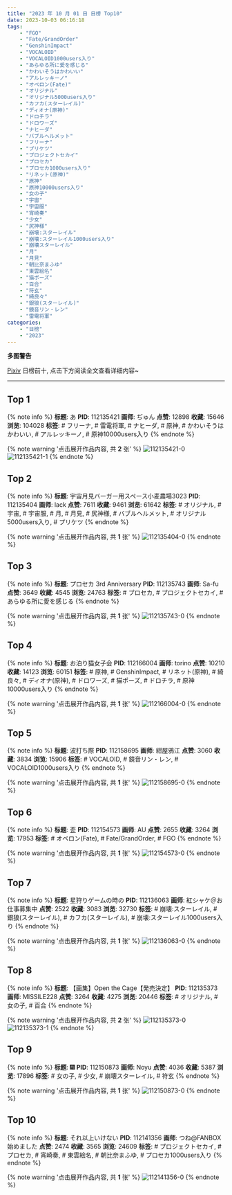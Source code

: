 ```yaml
---
title: "2023 年 10 月 01 日 日榜 Top10"
date: 2023-10-03 06:16:18
tags:
    - "FGO"
    - "Fate/GrandOrder"
    - "GenshinImpact"
    - "VOCALOID"
    - "VOCALOID1000users入り"
    - "あらゆる所に愛を感じる"
    - "かわいそうはかわいい"
    - "アルレッキーノ"
    - "オベロン(Fate)"
    - "オリジナル"
    - "オリジナル5000users入り"
    - "カフカ(スターレイル)"
    - "ディオナ(原神)"
    - "ドロチラ"
    - "ドロワーズ"
    - "ナヒーダ"
    - "バブルヘルメット"
    - "フリーナ"
    - "プリケツ"
    - "プロジェクトセカイ"
    - "プロセカ"
    - "プロセカ1000users入り"
    - "リネット(原神)"
    - "原神"
    - "原神10000users入り"
    - "女の子"
    - "宇宙"
    - "宇宙服"
    - "宵崎奏"
    - "少女"
    - "尻神様"
    - "崩壊:スターレイル"
    - "崩壊:スターレイル1000users入り"
    - "崩壊スターレイル"
    - "月"
    - "月見"
    - "朝比奈まふゆ"
    - "東雲絵名"
    - "猫ポーズ"
    - "百合"
    - "符玄"
    - "綺良々"
    - "銀狼(スターレイル)"
    - "鏡音リン・レン"
    - "雷電将軍"
categories:
    - "日榜"
    - "2023"
---
```


<i class="fa fa-triangle-exclamation"></i>**多图警告**<i class="fa fa-triangle-exclamation"></i>

[Pixiv](https://www.pixiv.net/) 日榜前十, 点击下方阅读全文查看详细内容~

<!-- more -->

---

## Top 1

{% note info %}
**标题**: あ
**PID**: 112135421 **画师**: ぢゅん
**点赞**: 12898 **收藏**: 15646 **浏览**: 104028
**标签**: # フリーナ, # 雷電将軍, # ナヒーダ, # 原神, # かわいそうはかわいい, # アルレッキーノ, # 原神10000users入り
{% endnote %}

{% note warning '点击展开作品内容, 共 **2** 张' %}
![112135421-0](https://i.pixiv.re/img-original/img/2023/09/30/00/00/33/112135421_p0.jpg)
![112135421-1](https://i.pixiv.re/img-original/img/2023/09/30/00/00/33/112135421_p1.jpg)
{% endnote %}

## Top 2

{% note info %}
**标题**: 宇宙月見バーガー用スペース小麦農場3023
**PID**: 112135404 **画师**: lack
**点赞**: 7611 **收藏**: 9461 **浏览**: 61642
**标签**: # オリジナル, # 宇宙, # 宇宙服, # 月, # 月見, # 尻神様, # バブルヘルメット, # オリジナル5000users入り, # プリケツ
{% endnote %}

{% note warning '点击展开作品内容, 共 **1** 张' %}
![112135404-0](https://i.pixiv.re/img-original/img/2023/09/30/00/00/29/112135404_p0.png)
{% endnote %}

## Top 3

{% note info %}
**标题**: プロセカ 3rd Anniversary
**PID**: 112135743 **画师**: Sa-fu
**点赞**: 3649 **收藏**: 4545 **浏览**: 24763
**标签**: # プロセカ, # プロジェクトセカイ, # あらゆる所に愛を感じる
{% endnote %}

{% note warning '点击展开作品内容, 共 **1** 张' %}
![112135743-0](https://i.pixiv.re/img-original/img/2023/09/30/00/03/42/112135743_p0.jpg)
{% endnote %}

## Top 4

{% note info %}
**标题**: お泊り猫女子会
**PID**: 112166004 **画师**: torino
**点赞**: 10210 **收藏**: 14123 **浏览**: 60151
**标签**: # 原神, # GenshinImpact, # リネット(原神), # 綺良々, # ディオナ(原神), # ドロワーズ, # 猫ポーズ, # ドロチラ, # 原神10000users入り
{% endnote %}

{% note warning '点击展开作品内容, 共 **1** 张' %}
![112166004-0](https://i.pixiv.re/img-original/img/2023/10/01/00/00/18/112166004_p0.jpg)
{% endnote %}

## Top 5

{% note info %}
**标题**: 波打ち際
**PID**: 112158695 **画师**: 紺屋鴉江
**点赞**: 3060 **收藏**: 3834 **浏览**: 15906
**标签**: # VOCALOID, # 鏡音リン・レン, # VOCALOID1000users入り
{% endnote %}

{% note warning '点击展开作品内容, 共 **1** 张' %}
![112158695-0](https://i.pixiv.re/img-original/img/2023/09/30/20/36/44/112158695_p0.jpg)
{% endnote %}

## Top 6

{% note info %}
**标题**: 歪
**PID**: 112154573 **画师**: AU
**点赞**: 2655 **收藏**: 3264 **浏览**: 17953
**标签**: # オベロン(Fate), # Fate/GrandOrder, # FGO
{% endnote %}

{% note warning '点击展开作品内容, 共 **1** 张' %}
![112154573-0](https://i.pixiv.re/img-original/img/2023/09/30/18/15/57/112154573_p0.png)
{% endnote %}

## Top 7

{% note info %}
**标题**: 星狩りゲームの時の
**PID**: 112136063 **画师**: 紅シャケ＠お仕事募集中
**点赞**: 2522 **收藏**: 3083 **浏览**: 32730
**标签**: # 崩壊:スターレイル, # 銀狼(スターレイル), # カフカ(スターレイル), # 崩壊:スターレイル1000users入り
{% endnote %}

{% note warning '点击展开作品内容, 共 **1** 张' %}
![112136063-0](https://i.pixiv.re/img-original/img/2023/09/30/00/10/59/112136063_p0.jpg)
{% endnote %}

## Top 8

{% note info %}
**标题**: 【画集】Open the Cage【発売決定】
**PID**: 112135373 **画师**: MISSILE228
**点赞**: 3264 **收藏**: 4275 **浏览**: 20446
**标签**: # オリジナル, # 女の子, # 百合
{% endnote %}

{% note warning '点击展开作品内容, 共 **2** 张' %}
![112135373-0](https://i.pixiv.re/img-original/img/2023/09/30/00/00/25/112135373_p0.jpg)
![112135373-1](https://i.pixiv.re/img-original/img/2023/09/30/00/00/25/112135373_p1.jpg)
{% endnote %}

## Top 9

{% note info %}
**标题**: 🎆
**PID**: 112150873 **画师**: Noyu
**点赞**: 4036 **收藏**: 5387 **浏览**: 17896
**标签**: # 女の子, # 少女, # 崩壊スターレイル, # 符玄
{% endnote %}

{% note warning '点击展开作品内容, 共 **1** 张' %}
![112150873-0](https://i.pixiv.re/img-original/img/2023/09/30/15/33/25/112150873_p0.jpg)
{% endnote %}

## Top 10

{% note info %}
**标题**: それ以上いけない
**PID**: 112141356 **画师**: つね@FANBOX始めました
**点赞**: 2474 **收藏**: 3565 **浏览**: 24609
**标签**: # プロジェクトセカイ, # プロセカ, # 宵崎奏, # 東雲絵名, # 朝比奈まふゆ, # プロセカ1000users入り
{% endnote %}

{% note warning '点击展开作品内容, 共 **1** 张' %}
![112141356-0](https://i.pixiv.re/img-original/img/2023/09/30/05/35/23/112141356_p0.png)
{% endnote %}
